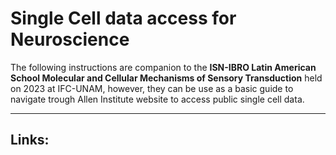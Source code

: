 # Single Cell data access for Neuroscience


The following instructions are companion to the  **ISN-IBRO Latin American School Molecular and Cellular Mechanisms of Sensory Transduction** held on 2023 at IFC-UNAM, however, they can be use as a basic guide to navigate trough Allen Institute website to access public single cell data.

---

## Links:


